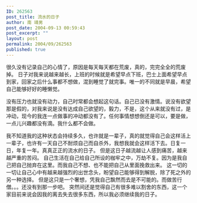 ```yaml
---
ID: 262563
post_title: 流水的日子
author: 南 靖男
post_date: 2004-09-13 00:59:43
post_excerpt: ""
layout: post
permalink: 2004/09/262563
published: true
---
```

很久没有记录自己的心情了，原因是每天每天都在荒废，真的，完完全全的荒废掉。
日子对我来说越来越长，上班的时候就是希望早点下班，巴士上面希望早点到家，回家之后什么事都不想做，混到睡觉了就完事。唯一的不同就是早晨，希望自己能够好好的睡懒觉。
<!--more-->没有压力也就没有动力，自己时常都会想起这句话。自己已没有激情。说没有欲望那是假的，对我来说是没有达成自己欲望的，毅力，不是，这个从来就没有过，是冲动，现今的我连一点做事的冲动都没有了。任何事情想想倒还是可以，要是做，一点儿兴趣都没有滴。我什么都不会做。
我不知道我的这种状态会持续多久，也许就是一辈子，真的就觉得自己会这样活上一辈子，也许有一天自己不耐烦自己而自杀外，我想我就会这样活下去。日复一日，年复一年。真真正正的流水的日子。
但是这日子越流越让人感到痛苦，越来越严重的苦闷。
自己生活在自己给自己所设的枷牢之中，万劫不复。因为是我自己把自己抛弃在这里。而我自己不想、也不能把自己从里面挽救出来。
这一切的一切让自己心中有越来越强烈的出世念头，盼望自己能够得到解脱，除了死之外的另一种选择。
但是这只是一个奢想，凭我自己飘然而去是不可能的。而做苦行僧。。。还没有到那一步吧。
突然间还是觉得自己有很多难以割舍的东西，这一个家目前来说会因我的离去失去很多东西，所以我必须继续我的日子。